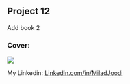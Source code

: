 ## Project 12
Add book 2

   
### Cover:
![](https://s31.picofile.com/file/8469828542/book.png)

My Linkedin: [Linkedin.com/in/MiladJoodi](https://www.linkedin.com/in/MiladJoodi/)  

